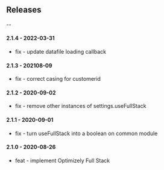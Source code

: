 ## Releases

--

#### 2.1.4 - 2022-03-31
* fix - update datafile loading callback

#### 2.1.3 - 202108-09
* fix - correct casing for customerid

#### 2.1.2 - 2020-09-02
* fix - remove other instances of settings.useFullStack
  
#### 2.1.1 - 2020-09-01
* fix - turn useFullStack into a boolean on common module

#### 2.1.0 - 2020-08-26
* feat - implement Optimizely Full Stack